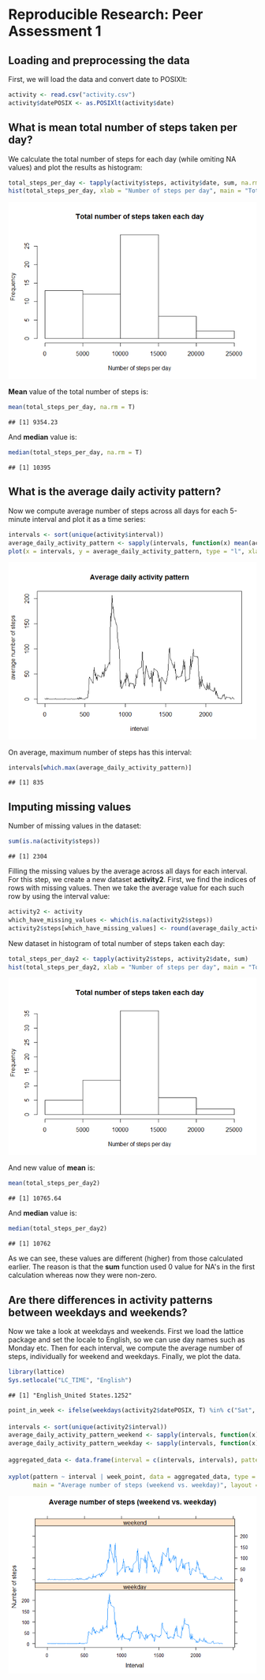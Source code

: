 # Reproducible Research: Peer Assessment 1


## Loading and preprocessing the data

First, we will load the data and convert date to POSIXlt:


```r
activity <- read.csv("activity.csv")
activity$datePOSIX <- as.POSIXlt(activity$date)
```


## What is mean total number of steps taken per day?

We calculate the total number of steps for each day (while omiting NA values) and plot the results as histogram:


```r
total_steps_per_day <- tapply(activity$steps, activity$date, sum, na.rm = TRUE)
hist(total_steps_per_day, xlab = "Number of steps per day", main = "Total number of steps taken each day")
```

![](PA1_template_files/figure-html/unnamed-chunk-2-1.png) 

**Mean** value of the total number of steps is:


```r
mean(total_steps_per_day, na.rm = T)
```

```
## [1] 9354.23
```
And **median** value is:

```r
median(total_steps_per_day, na.rm = T)
```

```
## [1] 10395
```


## What is the average daily activity pattern?

Now we compute average number of steps across all days for each 5-minute interval and plot it as a time series:


```r
intervals <- sort(unique(activity$interval))
average_daily_activity_pattern <- sapply(intervals, function(x) mean(activity[activity$interval == x, "steps"], na.rm = T))
plot(x = intervals, y = average_daily_activity_pattern, type = "l", xlab = "interval", ylab = "average number of steps", main = "Average daily activity pattern")
```

![](PA1_template_files/figure-html/unnamed-chunk-5-1.png) 

On average, maximum number of steps has this interval:

```r
intervals[which.max(average_daily_activity_pattern)]
```

```
## [1] 835
```

## Imputing missing values

Number of missing values in the dataset:

```r
sum(is.na(activity$steps))
```

```
## [1] 2304
```

Filling the missing values by the average across all days for each interval.
For this step, we create a new dataset **activity2**.
First, we find the indices of rows with missing values.
Then we take the average value for each such row by using the interval value:

```r
activity2 <- activity
which_have_missing_values <- which(is.na(activity2$steps))
activity2$steps[which_have_missing_values] <- round(average_daily_activity_pattern[match(activity2[which_have_missing_values, "interval"], intervals)])
```

New dataset in histogram of total number of steps taken each day:

```r
total_steps_per_day2 <- tapply(activity2$steps, activity2$date, sum)
hist(total_steps_per_day2, xlab = "Number of steps per day", main = "Total number of steps taken each day")
```

![](PA1_template_files/figure-html/unnamed-chunk-9-1.png) 

And new value of **mean** is:


```r
mean(total_steps_per_day2)
```

```
## [1] 10765.64
```
And **median** value is:

```r
median(total_steps_per_day2)
```

```
## [1] 10762
```

As we can see, these values are different (higher) from those calculated earlier.
The reason is that the **sum** function used 0 value for NA's in the first calculation whereas now they were non-zero.

## Are there differences in activity patterns between weekdays and weekends?

Now we take a look at weekdays and weekends.
First we load the lattice package and set the locale to English, so we can use day names such as Monday etc.
Then for each interval, we compute the average number of steps, individually for weekend and weekdays.
Finally, we plot the data.


```r
library(lattice)
Sys.setlocale("LC_TIME", "English")
```

```
## [1] "English_United States.1252"
```

```r
point_in_week <- ifelse(weekdays(activity2$datePOSIX, T) %in% c("Sat", "Sun"), "weekend", "weekday")

intervals <- sort(unique(activity2$interval))
average_daily_activity_pattern_weekend <- sapply(intervals, function(x) mean(activity2[activity2$interval == x & point_in_week == "weekend", "steps"]))
average_daily_activity_pattern_weekday <- sapply(intervals, function(x) mean(activity2[activity2$interval == x & point_in_week == "weekday", "steps"]))

aggregated_data <- data.frame(interval = c(intervals, intervals), pattern = c(average_daily_activity_pattern_weekend, average_daily_activity_pattern_weekday), week_point = c(rep("weekend", length(intervals)), rep("weekday", length(intervals))))

xyplot(pattern ~ interval | week_point, data = aggregated_data, type = "l", ylab = "Number of steps", xlab = "Interval",
       main = "Average number of steps (weekend vs. weekday)", layout = c(1, 2))
```

![](PA1_template_files/figure-html/unnamed-chunk-12-1.png) 
